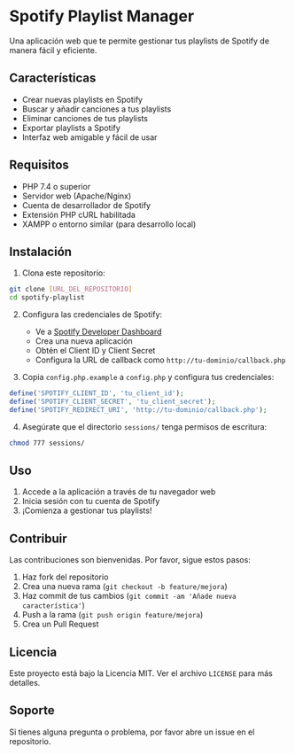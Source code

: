 # Spotify Playlist Manager

Una aplicación web que te permite gestionar tus playlists de Spotify de manera fácil y eficiente.

## Características

- Crear nuevas playlists en Spotify
- Buscar y añadir canciones a tus playlists
- Eliminar canciones de tus playlists
- Exportar playlists a Spotify
- Interfaz web amigable y fácil de usar

## Requisitos

- PHP 7.4 o superior
- Servidor web (Apache/Nginx)
- Cuenta de desarrollador de Spotify
- Extensión PHP cURL habilitada
- XAMPP o entorno similar (para desarrollo local)

## Instalación

1. Clona este repositorio:
```bash
git clone [URL_DEL_REPOSITORIO]
cd spotify-playlist
```

2. Configura las credenciales de Spotify:
   - Ve a [Spotify Developer Dashboard](https://developer.spotify.com/dashboard)
   - Crea una nueva aplicación
   - Obtén el Client ID y Client Secret
   - Configura la URL de callback como `http://tu-dominio/callback.php`

3. Copia `config.php.example` a `config.php` y configura tus credenciales:
```php
define('SPOTIFY_CLIENT_ID', 'tu_client_id');
define('SPOTIFY_CLIENT_SECRET', 'tu_client_secret');
define('SPOTIFY_REDIRECT_URI', 'http://tu-dominio/callback.php');
```

4. Asegúrate que el directorio `sessions/` tenga permisos de escritura:
```bash
chmod 777 sessions/
```

## Uso

1. Accede a la aplicación a través de tu navegador web
2. Inicia sesión con tu cuenta de Spotify
3. ¡Comienza a gestionar tus playlists!

## Contribuir

Las contribuciones son bienvenidas. Por favor, sigue estos pasos:

1. Haz fork del repositorio
2. Crea una nueva rama (`git checkout -b feature/mejora`)
3. Haz commit de tus cambios (`git commit -am 'Añade nueva característica'`)
4. Push a la rama (`git push origin feature/mejora`)
5. Crea un Pull Request

## Licencia

Este proyecto está bajo la Licencia MIT. Ver el archivo `LICENSE` para más detalles.

## Soporte

Si tienes alguna pregunta o problema, por favor abre un issue en el repositorio.
